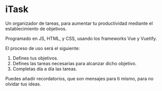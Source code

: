 # iTask

Un organizador de tareas, para aumentar tu productividad mediante el establecimiento de objetivos.

Programado en JS, HTML, y CSS, usando los frameworks Vue y Vuetify.

El proceso de uso será el siguiente:

1. Defines tus objetivos.
2. Defines las tareas necesarias para alcanzar dicho objetivo.
3. Completas día a día las tareas.

Puedes añadir recordatorios, que son mensajes para ti mismo, para no olvidar tus ideas.

